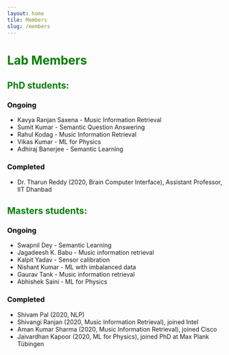 ```yaml
---
layout: home
tile: Members
slug: /members
---
```


# <span style="color: Green">Lab Members</span>
## <span style="color: Green">PhD students:</span>

### <span style="color: Black">Ongoing</span>

* Kavya Ranjan Saxena - Music Information Retrieval
* Sumit Kumar - Semantic Question Answering
* Rahul Kodag - Music Information Retrieval
* Vikas Kumar - ML for Physics
* Adhiraj Banerjee - Semantic Learning

### <span style="color: Black">Completed</span>

* Dr. Tharun Reddy (2020, Brain Computer Interface), Assistant Professor, IIT Dhanbad

## <span style="color: Green">Masters students:</span>

### <span style="color: Black">Ongoing</span>

* Swapnil Dey - Semantic Learning
* Jagadeesh K. Babu - Music information retrieval
* Kalpit Yadav - Sensor calibration
* Nishant Kumar - ML with imbalanced data
* Gaurav Tank - Music information retrieval
* Abhishek Saini - ML for Physics

### <span style="color: Black">Completed</span>

* Shivam Pal (2020, NLP)
* Shivangi Ranjan (2020, Music Information Retrieval), joined Intel
* Aman Kumar Sharma (2020, Music Information Retrieval), joined Cisco
* Jaivardhan Kapoor (2020, ML for Physics), joined PhD at Max Plank Tübingen